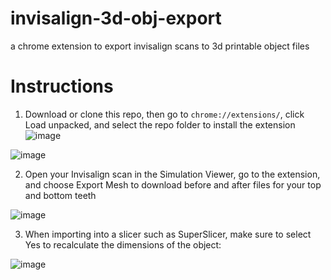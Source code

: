 # invisalign-3d-obj-export
a chrome extension to export invisalign scans to 3d printable object files

# Instructions
1. Download or clone this repo, then go to `chrome://extensions/`, click Load unpacked, and select the repo folder to install the extension
![image](https://github.com/user-attachments/assets/4d873136-991c-48de-9f77-d27f8177fad7)

![image](https://github.com/user-attachments/assets/1a385409-fb91-4315-9341-355ad1f8d347)

2. Open your Invisalign scan in the Simulation Viewer, go to the extension, and choose Export Mesh to download before and after files for your top and bottom teeth

![image](https://github.com/user-attachments/assets/24340812-2d0e-4a33-b803-9a3d6492c5c1)

3. When importing into a slicer such as SuperSlicer, make sure to select Yes to recalculate the dimensions of the object:

![image](https://github.com/user-attachments/assets/0375644f-5159-4da4-bf5c-52822f709708)

